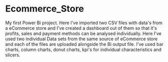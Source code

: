 # Ecommerce_Store
My first Power Bi project. Here I've imported two CSV files with data's from a eCommerce store and I've created a dashboard out of them so that it's profits, sales and payment methods can be analysed individually.
Here I've used two individual Data sets from the same source of eCommerce store and each of the files are uploaded alongside the Bi output file.
I've used bar charts, column charts, donut charts, kpi's for individual characteristics and slicers.
